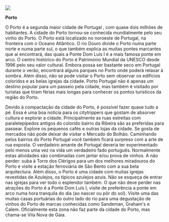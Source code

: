 <img src="Portoimagem.webp">

<strong>Porto</strong>

O Porto é a segunda maior cidade de Portugal , com quase dois milhões de habitantes. A cidade do Porto tornou-se conhecida mundialmente pelo seu vinho do Porto. O Porto está localizado no noroeste de Portugal, na fronteira com o Oceano Atlântico. O rio Douro divide o Porto numa parte norte e numa parte sul, o que também explica as muitas pontes marcantes que aí encontrará, das quais a Ponte Dom Luís I é a mais famosa ponte em arco. O centro histórico do Porto é Património Mundial da UNESCO desde 1996 pelo seu valor cultural. Embora possa ser bastante seco em Portugal durante o verão, encontrará alguns parques no Porto onde poderá relaxar à sombra. Além disso, não se pode visitar o Porto sem observar os edifícios coloridos e as belas igrejas da cidade. Porto Portugal não é apenas um destino popular para um passeio pela cidade, mas também é visitado por turistas que tiram férias mais longas para conhecer os pontos turísticos da região do Porto.

Devido à compactação da cidade do Porto, é possível fazer quase tudo a pé. Essa é uma boa notícia para os citytrippers que gostam de absorver cultura e explorar a cidade. Principalmente as ruas estreitas com paralelepípedos antigos do colorido bairro da Ribeira são as preferidas para passear. Explore os pequenos cafés e outras lojas da cidade. Se gosta de mercados não pode deixar de visitar o Mercado do Bolhão. Caminhando pelos bairros do Porto Portugal você também ficará surpreso com a arte de rua exposta.
O verdadeiro amante de Portugal deveria ter experimentado pelo menos uma vez na vida um verdadeiro fado português. Normalmente estas atividades são combinadas com jantar e/ou prova de vinhos. A não perder: suba à Torre dos Clérigos para um dos melhores miradouros do Porto e visite a estação ferroviária de São Bento com a sua bela arquitectura. Além disso, o Porto é uma cidade com muitas igrejas revestidas de Azulejos, os típicos azulejos azuis. Não se esqueça de entrar nas igrejas para ver todo o esplendor também. O que não deve perder nas atrações do Porto é a Ponte Dom Luís I, visite de preferência a ponte em arco numa hora tranquila do dia (ao nascer ou pôr do sol). Visite uma das muitas casas portuárias do outro lado do rio para uma degustação de vinhos do Porto de marcas conhecidas como Sandeman, Graham's e Calem. Oficialmente esta zona não faz parte da cidade do Porto, mas chama-se Vila Nova de Gaia.





